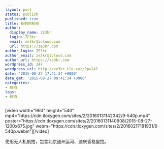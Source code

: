 ```yaml
---
layout: post
status: publish
published: true
title: 新航拍视频
author:
  display_name: ZE3kr
  login: ZE3kr
  email: ze3kr@icloud.com
  url: https://ze3kr.com
author_login: ZE3kr
author_email: ze3kr@icloud.com
author_url: https://ze3kr.com
wordpress_id: 247
wordpress_url: http://ze3kr.tlo.xyz/?p=247
date: '2015-08-27 17:41:34 +0000'
date_gmt: '2015-08-27 09:41:34 +0000'
categories:
- 航拍
tags:
- 航拍
---
```

<p>[video width="960" height="540" mp4="https://cdn.tloxygen.com/sites/2/20160131142342/9-540p.mp4" poster="https://cdn.tloxygen.com/sites/2/20160131140908/2015-08-27-1200x675.jpg" webm="https://cdn.tloxygen.com/sites/2/20160217181931/9-540p.webm"][/video]</p>
<p>使用无人机航拍，包含北京通州运河、迪庆香格里拉。</p>
